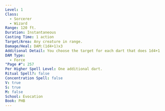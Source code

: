 ```yaml
---
Level: 1
Class:
  - Sorcerer
  - Wizard
Range: 120 ft.
Duration: Instantaneous
Casting Time: 1 action
Target/Area: Any creature in range.
Damage/Heal: DAM:(1d4+1)x3
Additional Detail: You choose the target for each dart that does 1d4+1 DAM.
DAM Type:
  - Force
"Page #": 257
Per Higher Spell Level: One additional dart.
Ritual Spell?: false
Concentration Spell: false
V: true
S: true
M: false
School: Evocation
Book: PHB
---
```

